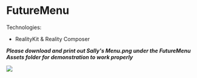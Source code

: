 # FutureMenu

Technologies: 
- RealityKit & Reality Composer

***Please download and print out Sally's Menu.png under the FutureMenu Assets folder for demonstration to work properly***


![](arfood.gif)
